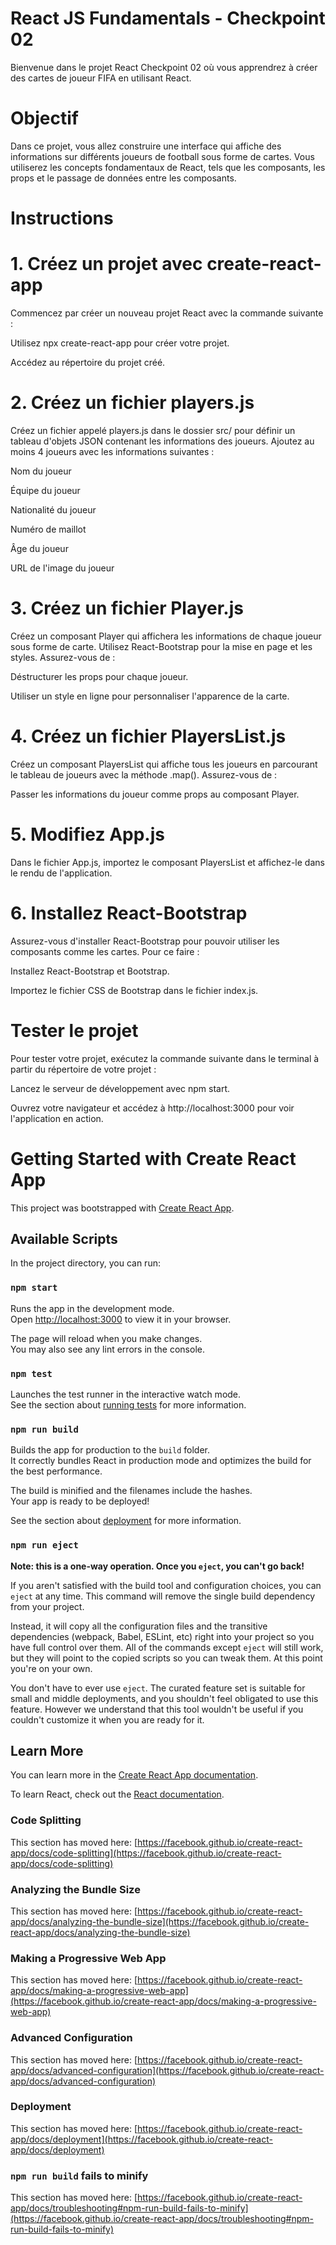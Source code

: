 # React JS Fundamentals - Checkpoint 02
Bienvenue dans le projet React Checkpoint 02 où vous apprendrez à créer des cartes de joueur FIFA en utilisant React.

# Objectif
Dans ce projet, vous allez construire une interface qui affiche des informations sur différents joueurs de football sous forme de cartes. Vous utiliserez les concepts fondamentaux de React, tels que les composants, les props et le passage de données entre les composants.

# Instructions
# 1. Créez un projet avec create-react-app
Commencez par créer un nouveau projet React avec la commande suivante :

Utilisez npx create-react-app pour créer votre projet.

Accédez au répertoire du projet créé.

# 2. Créez un fichier players.js
Créez un fichier appelé players.js dans le dossier src/ pour définir un tableau d'objets JSON contenant les informations des joueurs. Ajoutez au moins 4 joueurs avec les informations suivantes :

Nom du joueur

Équipe du joueur

Nationalité du joueur

Numéro de maillot

Âge du joueur

URL de l'image du joueur

# 3. Créez un fichier Player.js
Créez un composant Player qui affichera les informations de chaque joueur sous forme de carte. Utilisez React-Bootstrap pour la mise en page et les styles. Assurez-vous de :

Déstructurer les props pour chaque joueur.

Utiliser un style en ligne pour personnaliser l'apparence de la carte.

# 4. Créez un fichier PlayersList.js
Créez un composant PlayersList qui affiche tous les joueurs en parcourant le tableau de joueurs avec la méthode .map(). Assurez-vous de :

Passer les informations du joueur comme props au composant Player.

# 5. Modifiez App.js
Dans le fichier App.js, importez le composant PlayersList et affichez-le dans le rendu de l'application.

# 6. Installez React-Bootstrap
Assurez-vous d'installer React-Bootstrap pour pouvoir utiliser les composants comme les cartes. Pour ce faire :

Installez React-Bootstrap et Bootstrap.

Importez le fichier CSS de Bootstrap dans le fichier index.js.

# Tester le projet
Pour tester votre projet, exécutez la commande suivante dans le terminal à partir du répertoire de votre projet :

Lancez le serveur de développement avec npm start.

Ouvrez votre navigateur et accédez à http://localhost:3000 pour voir l'application en action.


# Getting Started with Create React App

This project was bootstrapped with [Create React App](https://github.com/facebook/create-react-app).

## Available Scripts

In the project directory, you can run:

### `npm start`

Runs the app in the development mode.\
Open [http://localhost:3000](http://localhost:3000) to view it in your browser.

The page will reload when you make changes.\
You may also see any lint errors in the console.

### `npm test`

Launches the test runner in the interactive watch mode.\
See the section about [running tests](https://facebook.github.io/create-react-app/docs/running-tests) for more information.

### `npm run build`

Builds the app for production to the `build` folder.\
It correctly bundles React in production mode and optimizes the build for the best performance.

The build is minified and the filenames include the hashes.\
Your app is ready to be deployed!

See the section about [deployment](https://facebook.github.io/create-react-app/docs/deployment) for more information.

### `npm run eject`

**Note: this is a one-way operation. Once you `eject`, you can't go back!**

If you aren't satisfied with the build tool and configuration choices, you can `eject` at any time. This command will remove the single build dependency from your project.

Instead, it will copy all the configuration files and the transitive dependencies (webpack, Babel, ESLint, etc) right into your project so you have full control over them. All of the commands except `eject` will still work, but they will point to the copied scripts so you can tweak them. At this point you're on your own.

You don't have to ever use `eject`. The curated feature set is suitable for small and middle deployments, and you shouldn't feel obligated to use this feature. However we understand that this tool wouldn't be useful if you couldn't customize it when you are ready for it.

## Learn More

You can learn more in the [Create React App documentation](https://facebook.github.io/create-react-app/docs/getting-started).

To learn React, check out the [React documentation](https://reactjs.org/).

### Code Splitting

This section has moved here: [https://facebook.github.io/create-react-app/docs/code-splitting](https://facebook.github.io/create-react-app/docs/code-splitting)

### Analyzing the Bundle Size

This section has moved here: [https://facebook.github.io/create-react-app/docs/analyzing-the-bundle-size](https://facebook.github.io/create-react-app/docs/analyzing-the-bundle-size)

### Making a Progressive Web App

This section has moved here: [https://facebook.github.io/create-react-app/docs/making-a-progressive-web-app](https://facebook.github.io/create-react-app/docs/making-a-progressive-web-app)

### Advanced Configuration

This section has moved here: [https://facebook.github.io/create-react-app/docs/advanced-configuration](https://facebook.github.io/create-react-app/docs/advanced-configuration)

### Deployment

This section has moved here: [https://facebook.github.io/create-react-app/docs/deployment](https://facebook.github.io/create-react-app/docs/deployment)

### `npm run build` fails to minify

This section has moved here: [https://facebook.github.io/create-react-app/docs/troubleshooting#npm-run-build-fails-to-minify](https://facebook.github.io/create-react-app/docs/troubleshooting#npm-run-build-fails-to-minify)
